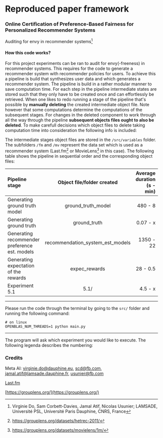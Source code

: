 # Reproduced paper framework 
### Online Certification of Preference-Based Fairness for Personalized Recommender Systems
Auditing for envy in recommender systems[^1]
#### How this code works?
For this project experiments can be ran to audit for envy(-freeness) in recommender systems.
This requires for the code to generate a recommender system with recommender policies for users.
To achieve this a pipeline is build that synthesizes user data and which generates a recommender system.
The pipeline is build in a rather modular manner to save computation time.
For each step in the pipeline intermediate states are stored such that they only have to be created once and can effortlessly be retrieved.
When one likes to redo running a stage of the pipeline that's possible by **manually deleting** the created intermediate object file. 
Note however that some computations determine the computations of the subsequent stages. 
For changes in the deleted component to work through all the way through the pipeline **subsequent objects files ought to also be deleted**. 
To make carefull decisions which object files to delete taking computation time into consideration the following info is included:

The intermediate stages object files are stored in the ```/src/variables``` folder.
The subfolders ```/fm``` and ```/mv``` represent the data set which is used as a recommender system (Last.fm[^2] or MovieLens[^3] in this case). The following table shows the pipeline in sequential order and the corresponding object files:

| Pipeline stage                                | Object file/folder created          | Average duration (s - min)  |
| :---                                          |    :----:                           |                        ---: |
| Generating ground truth model                 | ground\_truth\_model                | 480 - 8                     |
| Generating ground truth                       | ground\_truth                       | 0.07 - x                    |
| Generating recommender preference est. models | recommendation\_system_est\_models  | 1350 - 22                   |
| Generating expectation of the rewards         | expec\_rewards                      | 28 - 0.5                    |
| Experiment 5.1                                |  5.1/                               | 4.5 - x                     |
--------------------------------------------------------------------
Please run the code through the terminal by going to the ```src/``` folder and running the following command:

```
# on linux
OPENBLAS_NUM_THREADS=1 python main.py
```
--------------------------------------------------------------------
The program will ask which experiment you would like to execute. The following legenda describes the numbering: 


### Credits
Meta AI:
virginie.do@dauphine.eu, scd@fb.com, jamal.atif@lamsade.dauphine.fr, usunier@fb.com

[Last.fm](https://www.last.fm/)

[https://grouplens.org/](https://grouplens.org/)

[^1]: Virginie Do, Sam Corbett-Davies, Jamal Atif, Nicolas Usunier; LAMSADE, Université PSL, Université Paris Dauphine, CNRS, France
[^2]: https://grouplens.org/datasets/hetrec-2011/
[^3]: https://grouplens.org/datasets/movielens/1m/
